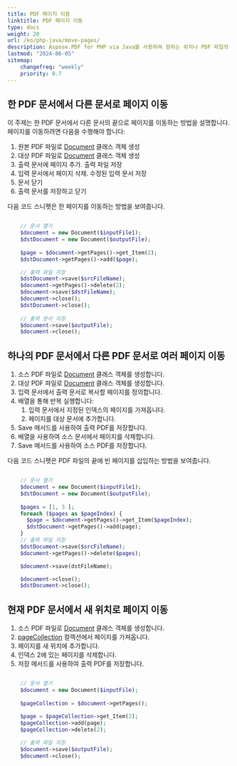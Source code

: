 ```yaml
---
title: PDF 페이지 이동
linktitle: PDF 페이지 이동
type: docs
weight: 20
url: /ko/php-java/move-pages/
description: Aspose.PDF for PHP via Java를 사용하여 원하는 위치나 PDF 파일의 끝으로 페이지를 이동해 보세요.
lastmod: "2024-06-05"
sitemap:
    changefreq: "weekly"
    priority: 0.7
---
```


## 한 PDF 문서에서 다른 문서로 페이지 이동

이 주제는 한 PDF 문서에서 다른 문서의 끝으로 페이지를 이동하는 방법을 설명합니다. 페이지를 이동하려면 다음을 수행해야 합니다:

1. 원본 PDF 파일로 [Document](https://reference.aspose.com/pdf/java/com.aspose.pdf/Document) 클래스 객체 생성
1. 대상 PDF 파일로 [Document](https://reference.aspose.com/pdf/java/com.aspose.pdf/Document) 클래스 객체 생성
1. 출력 문서에 페이지 추가. 출력 파일 저장
1. 입력 문서에서 페이지 삭제. 수정된 입력 문서 저장
1. 문서 닫기
1. 출력 문서를 저장하고 닫기

다음 코드 스니펫은 한 페이지를 이동하는 방법을 보여줍니다.

```php

    // 문서 열기
    $document = new Document($inputFile1);
    $dstDocument = new Document($outputFile);
    
    $page = $document->getPages()->get_Item(2);
    $dstDocument->getPages()->add($page);

    // 출력 파일 저장
    $dstDocument->save($srcFileName);
    $document->getPages()->delete(2);
    $document->save($dstFileName);
    $document->close();
    $dstDocument->close();
  
    // 출력 문서 저장
    $document->save($outputFile);
    $document->close();
```


## 하나의 PDF 문서에서 다른 PDF 문서로 여러 페이지 이동

1. 소스 PDF 파일로 [Document](https://reference.aspose.com/pdf/java/com.aspose.pdf/Document) 클래스 객체를 생성합니다.
1. 대상 PDF 파일로 [Document](https://reference.aspose.com/pdf/java/com.aspose.pdf/Document) 클래스 객체를 생성합니다.
1. 입력 문서에서 출력 문서로 복사할 페이지를 정의합니다.
1. 배열을 통해 반복 실행합니다:
    1. 입력 문서에서 지정된 인덱스의 페이지를 가져옵니다.
    1. 페이지를 대상 문서에 추가합니다.
1. Save 메서드를 사용하여 출력 PDF를 저장합니다.
1. 배열을 사용하여 소스 문서에서 페이지를 삭제합니다.
1. Save 메서드를 사용하여 소스 PDF를 저장합니다.

다음 코드 스니펫은 PDF 파일의 끝에 빈 페이지를 삽입하는 방법을 보여줍니다.

```php

    // 문서 열기
    $document = new Document($inputFile1);
    $dstDocument = new Document($outputFile);
    
    $pages = [1, 3 ];
    foreach ($pages as $pageIndex) {
      $page = $document->getPages()->get_Item($pageIndex);
      $dstDocument->getPages()->add(page);
    }
    // 출력 파일 저장
    $dstDocument->save($srcFileName);
    $document->getPages()->delete($pages);

    $document->save(dstFileName);

    $document->close();
    $dstDocument->close();  
```


## 현재 PDF 문서에서 새 위치로 페이지 이동

1. 소스 PDF 파일로 [Document](https://reference.aspose.com/pdf/java/com.aspose.pdf/Document) 클래스 객체를 생성합니다.
1. [pageCollection](https://reference.aspose.com/pdf/java/com.aspose.pdf/class-use/PageCollection) 컬렉션에서 페이지를 가져옵니다.
1. 페이지를 새 위치에 추가합니다.
1. 인덱스 2에 있는 페이지를 삭제합니다.
1. 저장 메서드를 사용하여 출력 PDF를 저장합니다.

```php

    // 문서 열기
    $document = new Document($inputFile);
        
    $pageCollection = $document->getPages();
    
    $page = $pageCollection->get_Item(2);
    $pageCollection->add(page);
    $pageCollection->delete(2);

    // 출력 파일 저장
    $document->save($outputFile);
    $document->close();      
```